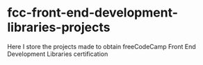 # fcc-front-end-development-libraries-projects
Here I store the projects made to obtain freeCodeCamp Front End Development Libraries certification
